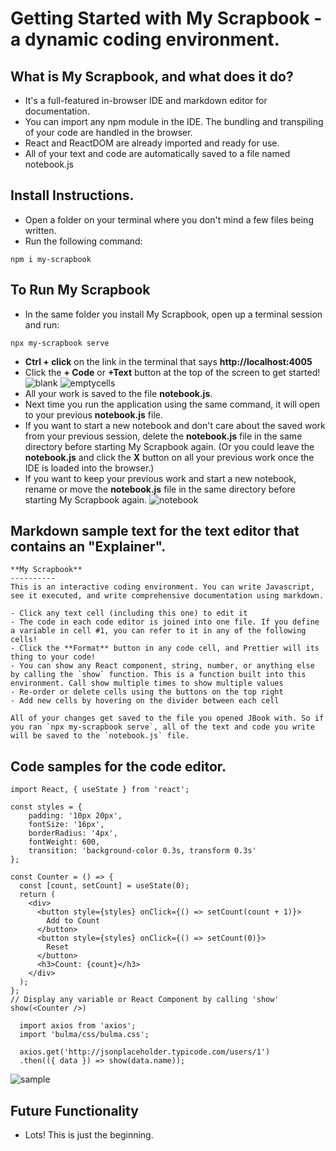 # Getting Started with My Scrapbook - a dynamic coding environment.


## What is My Scrapbook, and what does it do?

- It's a full-featured in-browser IDE and markdown editor for documentation.
- You can import any npm module in the IDE. The bundling and transpiling of your code are handled in the browser.
- React and ReactDOM are already imported and ready for use.
- All of your text and code are automatically saved to a file named notebook.js

## Install Instructions.

- Open a folder on your terminal where you don't mind a few files being written.
- Run the following command:
```
npm i my-scrapbook
```
## To Run My Scrapbook

- In the same folder you install My Scrapbook, open up a terminal session and run:

```
npx my-scrapbook serve
```
- **Ctrl + click** on the link in the terminal that says **http://localhost:4005**
- Click the **+ Code** or **+Text** button at the top of the screen to get started!
  ![blank](https://github.com/dannysarco/code-editor/assets/54184032/5f32d564-f338-42d8-bacc-4b5a881dcc0e)
  ![emptycells](https://github.com/dannysarco/code-editor/assets/54184032/f1aafc94-92c7-4bd2-b6df-07c76eb3b889)
- All your work is saved to the file **notebook.js**.
- Next time you run the application using the same command, it will open to your previous **notebook.js** file.
- If you want to start a new notebook and don't care about the saved work from your previous session, delete the **notebook.js** file in the same directory before starting My Scrapbook again. (Or you could leave the **notebook.js** and click the **X** button on all your previous work once the IDE is loaded into the browser.)
- If you want to keep your previous work and start a new notebook, rename or move the **notebook.js** file in the same directory before starting My Scrapbook again.
![notebook](https://github.com/dannysarco/code-editor/assets/54184032/2a840f72-1afa-4566-a714-005eee0af76a)


## Markdown sample text for the text editor that contains an "Explainer".

```
**My Scrapbook** 
----------
This is an interactive coding environment. You can write Javascript, see it executed, and write comprehensive documentation using markdown. 

- Click any text cell (including this one) to edit it 
- The code in each code editor is joined into one file. If you define a variable in cell #1, you can refer to it in any of the following cells!
- Click the **Format** button in any code cell, and Prettier will its thing to your code!
- You can show any React component, string, number, or anything else by calling the `show` function. This is a function built into this environment. Call show multiple times to show multiple values
- Re-order or delete cells using the buttons on the top right
- Add new cells by hovering on the divider between each cell

All of your changes get saved to the file you opened JBook with. So if you ran `npx my-scrapbook serve`, all of the text and code you write will be saved to the `notebook.js` file.

```

## Code samples for the code editor.

```
import React, { useState } from 'react';

const styles = {
    padding: '10px 20px',
    fontSize: '16px',
    borderRadius: '4px',
    fontWeight: 600,
    transition: 'background-color 0.3s, transform 0.3s'
};

const Counter = () => {
  const [count, setCount] = useState(0);
  return (
    <div>
      <button style={styles} onClick={() => setCount(count + 1)}>
        Add to Count
      </button>
      <button style={styles} onClick={() => setCount(0)}>
        Reset
      </button>
      <h3>Count: {count}</h3>
    </div>
  );
};
// Display any variable or React Component by calling 'show'
show(<Counter />)

```

```
  import axios from 'axios';
  import 'bulma/css/bulma.css';

  axios.get('http://jsonplaceholder.typicode.com/users/1')
  .then(({ data }) => show(data.name));
```
![sample](https://github.com/dannysarco/code-editor/assets/54184032/ff98a6a8-d055-40a1-a2c7-836bb4f24e8a)

## Future Functionality

- Lots! This is just the beginning.

